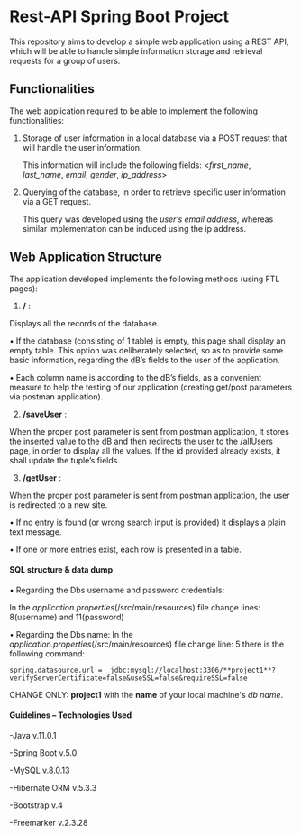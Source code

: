 # Rest-API Spring Boot Project

This repository aims to develop a simple web application using a REST API, which will be able to handle simple information storage and retrieval requests for a group of users.

## Functionalities 
The web application required to be able to implement the following functionalities:

1.	Storage of user information in a local database via a POST request that will handle the user information.
     
    This information will include the following fields: <*first_name*, *last_name*, *email*, *gender*, *ip_address*>

2.	Querying of the database, in order to retrieve specific user information via a GET request.
     
     This query was developed using the *user’s email address*, whereas similar implementation can be induced using the ip address.

## Web Application Structure
The application developed implements the following methods (using FTL pages):

1.	**/** : 

Displays all the records of the database. 
       
•  If the database (consisting of 1 table) is empty, this page shall display an empty table. This option was deliberately selected, so as to provide some basic information, regarding the dB’s fields to the user of the application.
            
•  Each column name is according to the dB’s fields, as a convenient measure to help the testing of our application (creating get/post parameters via postman application).
            
            
 2.	**/saveUser** : 
 
When the proper post parameter is sent from postman application, it stores the inserted value to the dB and then redirects the user to the /allUsers page, in order to display all the values. If the id provided already exists, it shall update the tuple’s fields.
        
        
3.	**/getUser** : 

When the proper post parameter is sent from postman application, the user is redirected to a new site.

•  If no entry is found (or wrong search input is provided) it displays a plain text message. 
       
•  If one or more entries exist, each row is presented in a table.


    
#### SQL structure & data dump
•	Regarding the Dbs username and password credentials:

In the *application.properties*(/src/main/resources) file change lines: 8(username) and 11(password)

•	Regarding the Dbs name:
In the *application.properties*(/src/main/resources) file change line: 5 there is the following command:

``spring.datasource.url =  jdbc:mysql://localhost:3306/**project1**?verifyServerCertificate=false&useSSL=false&requireSSL=false``

CHANGE ONLY: **project1** with the **name** of your local machine's *db name*.

#### Guidelines – Technologies Used

-Java v.11.0.1

-Spring Boot v.5.0	

-MySQL v.8.0.13

-Hibernate ORM v.5.3.3

-Bootstrap v.4

-Freemarker v.2.3.28
